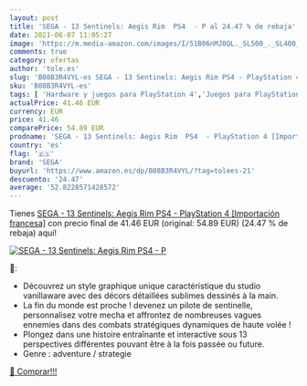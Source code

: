 ```yaml
---
layout: post
title: 'SEGA - 13 Sentinels: Aegis Rim  PS4  - P al 24.47 % de rebaja'
date: 2021-06-07 11:05:27
image: 'https://m.media-amazon.com/images/I/51B06nMJ0QL._SL500_._SL400_.jpg'
comments: true
category: ofertas
author: 'tole.es'
slug: 'B08B3R4VYL-es SEGA - 13 Sentinels: Aegis Rim PS4 - PlayStation 4...'
sku: 'B08B3R4VYL-es'
tags: [ 'Hardware y juegos para PlayStation 4','Juegos para PlayStation 4','Videojuegos','playstation','ps4','sega', ]
actualPrice: 41.46 EUR
currency: EUR
price: 41.46
comparePrice: 54.89 EUR
prodname: 'SEGA - 13 Sentinels: Aegis Rim  PS4  - PlayStation 4 [Importación francesa]'
country: 'es'
flag: '🇪🇸'
brand: 'SEGA'
buyurl: 'https://www.amazon.es/dp/B08B3R4VYL/?tag=tolees-21'
descuento: '24.47'
average: '52.8228571428572'
---
```


Tienes [SEGA - 13 Sentinels: Aegis Rim  PS4  - PlayStation 4 [Importación francesa]](https://www.amazon.es/dp/B08B3R4VYL/?tag=tolees-21) con precio final de  41.46 EUR (original: 54.89 EUR) (24.47 %  de rebaja) aqui!

[![SEGA - 13 Sentinels: Aegis Rim  PS4  - P](https://m.media-amazon.com/images/I/51B06nMJ0QL._SL500_._SL400_.jpg)](https://www.amazon.es/dp/B08B3R4VYL/?tag=tolees-21)

🔎:

- Découvrez un style graphique unique caractéristique du studio vanillaware avec des décors détaillées sublimes dessinés à la main.
- La fin du monde est proche ! devenez un pilote de sentinelle, personnalisez votre mecha et affrontez de nombreuses vagues ennemies dans des combats stratégiques dynamiques de haute volée !
- Plongez dans une histoire entraînante et interactive sous 13 perspectives différentes pouvant être à la fois passée ou future.
- Genre : adventure / strategie

[🛒 Comprar!!!](https://www.amazon.es/dp/B08B3R4VYL/?tag=tolees-21)

